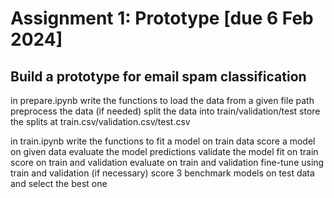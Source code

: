 # Assignment 1: Prototype [due 6 Feb 2024]
## Build a prototype for email spam classification

in prepare.ipynb write the functions to 
load the data from a given file path
preprocess the data (if needed)
split the data into train/validation/test 
store the splits at train.csv/validation.csv/test.csv

in train.ipynb write the functions to
fit a model on train data
score a model on given data
evaluate the model predictions
validate the model
fit on train
score on train and validation
evaluate on train and validation
fine-tune using train and validation (if necessary)
score 3 benchmark models on test data and select the best one

